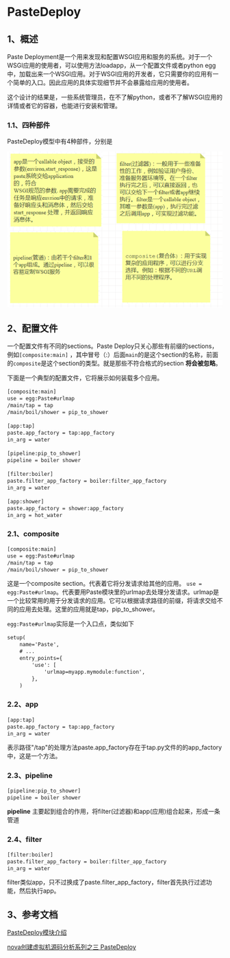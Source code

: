# PasteDeploy

## 1、概述

Paste Deployment是一个用来发现和配置WSGI应用和服务的系统。对于一个WSGI应用的使用者，可以使用方法loadapp，从一个配置文件或者python egg中，加载出来一个WSGI应用。对于WSGI应用的开发者，它只需要你的应用有一个简单的入口。因此应用的具体实现细节并不会暴露给应用的使用者。

这个设计的结果是，一些系统管理员，在不了解python，或者不了解WSGI应用的详情或者它的容器，也能进行安装和管理。

### 1.1、四种部件

PasteDeploy模型中有4种部件，分别是

![](../.gitbook/assets/image%20%2850%29.png)

## 2、配置文件

一个配置文件有不同的sections。Paste Deploy只关心那些有前缀的sections，例如`[composite:main]` ，其中冒号（:）后面`main`的是这个section的名称，前面的`composite`是这个section的类型。就是那些不符合格式的section **将会被忽略**。

下面是一个典型的配置文件，它将展示如何装载多个应用。

```text
[composite:main]
use = egg:Paste#urlmap
/main/tap = tap
/main/boil/shower = pip_to_shower
 
[app:tap]
paste.app_factory = tap:app_factory
in_arg = water
 
[pipeline:pip_to_shower]
pipeline = boiler shower
 
[filter:boiler]
paste.filter_app_factory = boiler:filter_app_factory
in_arg = water
 
[app:shower]
paste.app_factory = shower:app_factory
in_arg = hot_water
```

### 2.1、composite

```text
[composite:main]
use = egg:Paste#urlmap
/main/tap = tap
/main/boil/shower = pip_to_shower
```

这是一个composite section。代表着它将分发请求给其他的应用。 `use = egg:Paste#urlmap`。代表要用Paste模块里的urlmap去处理分发请求。urlmap是一个比较常用的用于分发请求的应用。它可以根据请求路径的前缀，将请求交给不同的应用去处理。这里的应用就是tap，pip\_to\_shower。

`egg:Paste#urlmap`实际是一个入口点，类似如下

```text
setup(
    name='Paste',
    # ...
    entry_points={
        'use': [
            'urlmap=myapp.mymodule:function',
        },
    )
```

### 2.2、app

```text
[app:tap]
paste.app_factory = tap:app_factory
in_arg = water
```

表示路径"/tap"的处理方法paste.app\_factory存在于tap.py文件的的app\_factory中，这是一个方法。

### 2.3、pipeline

```text
[pipeline:pip_to_shower]
pipeline = boiler shower
```

**pipeline** 主要起到组合的作用，将filter\(过滤器\)和app\(应用\)组合起来，形成一条管道

### 2.4、filter

```text
[filter:boiler]
paste.filter_app_factory = boiler:filter_app_factory
in_arg = water
```

filter类似app，只不过换成了paste.filter\_app\_factory，filter首先执行过滤功能，然后执行app。

## 3、参考文档

[PasteDeploy模块介绍](https://blog.csdn.net/meisanggou/article/details/88179254)

[nova创建虚拟机源码分析系列之三 PasteDeploy](https://www.cnblogs.com/goldsunshine/p/7756153.html)



